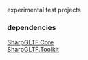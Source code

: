 experimental test projects

### dependencies
[SharpGLTF.Core](https://www.nuget.org/packages/SharpGLTF.Core)  
[SharpGLTF.Toolkit](https://www.nuget.org/packages/SharpGLTF.Toolkit)